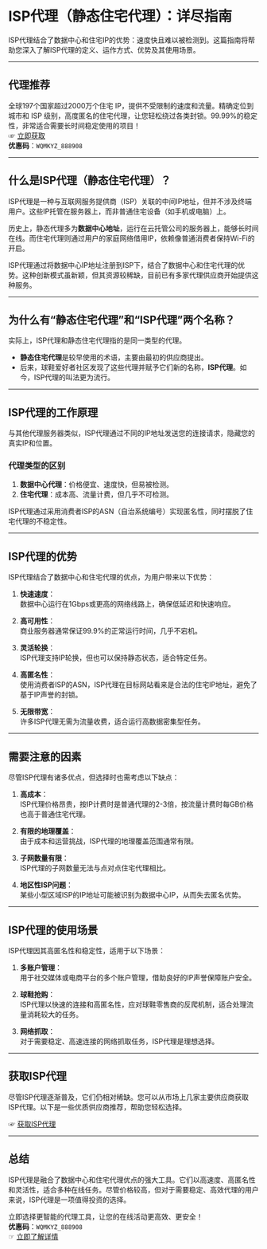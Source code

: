 # ISP代理（静态住宅代理）：详尽指南

ISP代理结合了数据中心和住宅IP的优势：速度快且难以被检测到。这篇指南将帮助您深入了解ISP代理的定义、运作方式、优势及其使用场景。

---

## 代理推荐
全球197个国家超过2000万个住宅 IP，提供不受限制的速度和流量。精确定位到城市和 ISP 级别，高度匿名的住宅代理，让您轻松绕过各类封锁。99.99%的稳定性，非常适合需要长时间稳定使用的项目！  
☞ [立即获取](https://bit.ly/proxy-seller-coupon)  
**优惠码**：`WQMKYZ_888908`

---

## 什么是ISP代理（静态住宅代理）？

ISP代理是一种与互联网服务提供商（ISP）关联的中间IP地址，但并不涉及终端用户。这些IP托管在服务器上，而非普通住宅设备（如手机或电脑）上。  

历史上，静态代理多为**数据中心地址**，运行在云托管公司的服务器上，能够长时间在线。而住宅代理则通过用户的家庭网络借用IP，依赖像普通消费者保持Wi-Fi的开启。

ISP代理通过将数据中心IP地址注册到ISP下，结合了数据中心和住宅代理的优势。这种创新模式虽新颖，但其资源较稀缺，目前已有多家代理供应商开始提供这种服务。

---

## 为什么有“静态住宅代理”和“ISP代理”两个名称？

实际上，ISP代理和静态住宅代理指的是同一类型的代理。  
- **静态住宅代理**是较早使用的术语，主要由最初的供应商提出。  
- 后来，球鞋爱好者社区发现了这些代理并赋予它们新的名称，**ISP代理**。如今，ISP代理的叫法更为流行。

---

## ISP代理的工作原理

与其他代理服务器类似，ISP代理通过不同的IP地址发送您的连接请求，隐藏您的真实IP和位置。  

### 代理类型的区别
1. **数据中心代理**：价格便宜、速度快，但易被检测。
2. **住宅代理**：成本高、流量计费，但几乎不可检测。  

ISP代理通过采用消费者ISP的ASN（自治系统编号）实现匿名性，同时摆脱了住宅代理的不稳定性。

---

## ISP代理的优势

ISP代理结合了数据中心和住宅代理的优点，为用户带来以下优势：

1. **快速速度**：  
   数据中心运行在1Gbps或更高的网络线路上，确保低延迟和快速响应。
   
2. **高可用性**：  
   商业服务器通常保证99.9%的正常运行时间，几乎不宕机。

3. **灵活轮换**：  
   ISP代理支持IP轮换，但也可以保持静态状态，适合特定任务。

4. **高匿名性**：  
   使用消费者ISP的ASN，ISP代理在目标网站看来是合法的住宅IP地址，避免了基于IP声誉的封锁。

5. **无限带宽**：  
   许多ISP代理无需为流量收费，适合运行高数据密集型任务。

---

## 需要注意的因素

尽管ISP代理有诸多优点，但选择时也需考虑以下缺点：

1. **高成本**：  
   ISP代理价格昂贵，按IP计费时是普通代理的2-3倍，按流量计费时每GB价格也高于普通住宅代理。

2. **有限的地理覆盖**：  
   由于成本和运营挑战，ISP代理的地理覆盖范围通常有限。

3. **子网数量有限**：  
   ISP代理的子网数量无法与点对点住宅代理相比。

4. **地区性ISP问题**：  
   某些小型区域ISP的IP地址可能被识别为数据中心IP，从而失去匿名优势。

---

## ISP代理的使用场景

ISP代理因其高匿名性和稳定性，适用于以下场景：

1. **多账户管理**：  
   用于社交媒体或电商平台的多个账户管理，借助良好的IP声誉保障账户安全。

2. **球鞋抢购**：  
   ISP代理以快速的连接和高匿名性，应对球鞋零售商的反爬机制，适合处理流量消耗较大的任务。

3. **网络抓取**：  
   对于需要稳定、高速连接的网络抓取任务，ISP代理是理想选择。

---

## 获取ISP代理

尽管ISP代理逐渐普及，它们仍相对稀缺。您可以从市场上几家主要供应商获取ISP代理。以下是一些优质供应商推荐，帮助您轻松选择。

☞ [获取ISP代理](https://bit.ly/proxy-seller-coupon)  

---

## 总结

ISP代理是融合了数据中心和住宅代理优点的强大工具。它们以高速度、高匿名性和灵活性，适合多种在线任务。尽管价格较高，但对于需要稳定、高效代理的用户来说，ISP代理是一项值得投资的选择。

立即选择更智能的代理工具，让您的在线活动更高效、更安全！  
**优惠码**：`WQMKYZ_888908`  
☞ [立即了解详情](https://bit.ly/proxy-seller-coupon)
